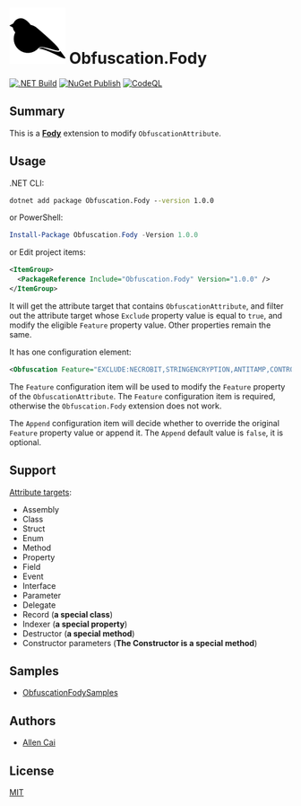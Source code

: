 # ![Obfuscation.Fody](https://github.com/VAllens/Obfuscation.Fody/raw/main/fody.png) Obfuscation.Fody

[![.NET Build](https://github.com/VAllens/Obfuscation.Fody/actions/workflows/build.yml/badge.svg?branch=develop&event=push)](https://github.com/VAllens/Obfuscation.Fody/actions/workflows/build.yml)
[![NuGet Publish](https://github.com/VAllens/Obfuscation.Fody/actions/workflows/publish.yml/badge.svg?branch=main&event=pull_request)](https://github.com/VAllens/Obfuscation.Fody/actions/workflows/publish.yml)
[![CodeQL](https://github.com/VAllens/Obfuscation.Fody/actions/workflows/codeql-analysis.yml/badge.svg?branch=develop&event=push)](https://github.com/VAllens/Obfuscation.Fody/actions/workflows/codeql-analysis.yml)

## Summary

This is a **[Fody](https://github.com/Fody/Fody)** extension to modify `ObfuscationAttribute`.

## Usage

.NET CLI:

```cmd
dotnet add package Obfuscation.Fody --version 1.0.0
```

or PowerShell:

```powershell
Install-Package Obfuscation.Fody -Version 1.0.0
```

or Edit project items:

```xml
<ItemGroup>
  <PackageReference Include="Obfuscation.Fody" Version="1.0.0" />
</ItemGroup>
```

It will get the attribute target that contains `ObfuscationAttribute`, and filter out the attribute target whose `Exclude` property value is equal to `true`, and modify the eligible `Feature` property value. Other properties remain the same.

It has one configuration element:

```xml
<Obfuscation Feature="EXCLUDE:NECROBIT,STRINGENCRYPTION,ANTITAMP,CONTROLFLOW,SNREMOVAL;INCLUDE:OBFUSCATION" Append="true" />
```

The `Feature` configuration item will be used to modify the `Feature` property of the `ObfuscationAttribute`.
The `Feature` configuration item is required, otherwise the `Obfuscation.Fody` extension does not work.

The `Append` configuration item will decide whether to override the original `Feature` property value or append it.
The `Append` default value is `false`, it is optional.

## Support

[Attribute targets](https://docs.microsoft.com/en-us/dotnet/api/system.attributetargets):

- Assembly
- Class
- Struct
- Enum
- Method
- Property
- Field
- Event
- Interface
- Parameter
- Delegate
- Record (**a special class**)
- Indexer (**a special property**)
- Destructor (**a special method**)
- Constructor parameters (**The Constructor is a special method**)

## Samples

- [ObfuscationFodySamples](https://github.com/VAllens/Obfuscation.Fody/tree/develop/samples)

## Authors

- [Allen Cai](https://github.com/VAllens)

## License

[MIT](LICENSE)